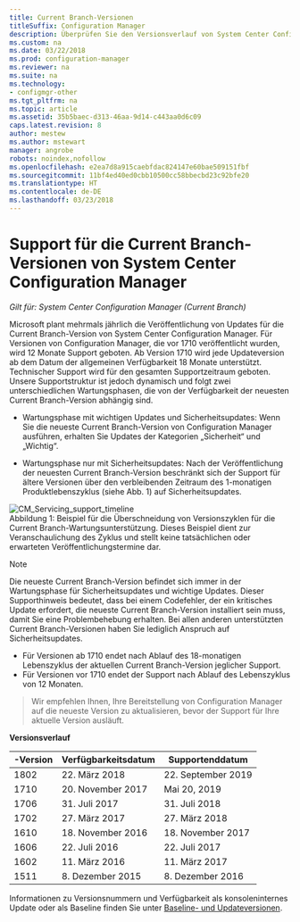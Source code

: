 ```yaml
---
title: Current Branch-Versionen
titleSuffix: Configuration Manager
description: Überprüfen Sie den Versionsverlauf von System Center Configuration Manager, und erfahren Sie mehr über die Phasen des angebotenen Diensts.
ms.custom: na
ms.date: 03/22/2018
ms.prod: configuration-manager
ms.reviewer: na
ms.suite: na
ms.technology:
- configmgr-other
ms.tgt_pltfrm: na
ms.topic: article
ms.assetid: 35b5baec-d313-46aa-9d14-c443aa0d6c09
caps.latest.revision: 8
author: mestew
ms.author: mstewart
manager: angrobe
robots: noindex,nofollow
ms.openlocfilehash: e2ea7d8a915caebfdac824147e60bae509151fbf
ms.sourcegitcommit: 11bf4ed40ed0cbb10500cc58bbecbd23c92bfe20
ms.translationtype: HT
ms.contentlocale: de-DE
ms.lasthandoff: 03/23/2018
---
```

# <a name="support-for-system-center-configuration-manager-current-branch-versions"></a>Support für die Current Branch-Versionen von System Center Configuration Manager

*Gilt für: System Center Configuration Manager (Current Branch)*

Microsoft plant mehrmals jährlich die Veröffentlichung von Updates für die Current Branch-Version von System Center Configuration Manager. Für Versionen von Configuration Manager, die vor 1710 veröffentlicht wurden, wird 12 Monate Support geboten. Ab Version 1710 wird jede Updateversion ab dem Datum der allgemeinen Verfügbarkeit 18 Monate unterstützt. Technischer Support wird für den gesamten Supportzeitraum geboten. Unsere Supportstruktur ist jedoch dynamisch und folgt zwei unterschiedlichen Wartungsphasen, die von der Verfügbarkeit der neuesten Current Branch-Version abhängig sind.  

-   Wartungsphase mit wichtigen Updates und Sicherheitsupdates: Wenn Sie die neueste Current Branch-Version von Configuration Manager ausführen, erhalten Sie Updates der Kategorien „Sicherheit“ und „Wichtig“.  

-   Wartungsphase nur mit Sicherheitsupdates: Nach der Veröffentlichung der neuesten Current Branch-Version beschränkt sich der Support für ältere Versionen über den verbleibenden Zeitraum des 1-monatigen Produktlebenszyklus (siehe Abb. 1) auf Sicherheitsupdates.  

 ![CM_Servicing_support_timeline](media/CM_Servicing_support_timeline1.png "CM_Servicing_support_timeline")  
Abbildung 1: Beispiel für die Überschneidung von Versionszyklen für die Current Branch-Wartungsunterstützung. Dieses Beispiel dient zur Veranschaulichung des Zyklus und stellt keine tatsächlichen oder erwarteten Veröffentlichungstermine dar.

> [!NOTE]  
>  Die neueste Current Branch-Version befindet sich immer in der Wartungsphase für Sicherheitsupdates und wichtige Updates. Dieser Supporthinweis bedeutet, dass bei einem Codefehler, der ein kritisches Update erfordert, die neueste Current Branch-Version installiert sein muss, damit Sie eine Problembehebung erhalten. Bei allen anderen unterstützten Current Branch-Versionen haben Sie lediglich Anspruch auf Sicherheitsupdates.
> - Für Versionen ab 1710 endet nach Ablauf des 18-monatigen Lebenszyklus der aktuellen Current Branch-Version jeglicher Support.
> - Für Versionen vor 1710 endet der Support nach Ablauf des Lebenszyklus von 12 Monaten.

> Wir empfehlen Ihnen, Ihre Bereitstellung von Configuration Manager auf die neueste Version zu aktualisieren, bevor der Support für Ihre aktuelle Version ausläuft.

 **Versionsverlauf**  

|-Version |Verfügbarkeitsdatum |Supportenddatum|  
|-------------|-----------------------|----------------------|
|1802|22. März 2018|22. September 2019  
|1710|20. November 2017|Mai 20, 2019 |
|1706|31. Juli 2017|31. Juli 2018|
|1702|27. März 2017|27. März 2018|
|1610|18. November 2016|18. November 2017|
|1606|22. Juli 2016| 22. Juli 2017|
|1602|11. März 2016|11. März 2017|
|1511|8. Dezember 2015|8. Dezember 2016|  




Informationen zu Versionsnummern und Verfügbarkeit als konsoleninternes Update oder als Baseline finden Sie unter [Baseline- und Updateversionen](/sccm/core/servers/manage/updates#a-namebkmkbaselinesa-baseline-and-update-versions).
